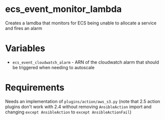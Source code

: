 # ecs_event_monitor_lambda

Creates a lamdba that monitors for ECS being
unable to allocate a service and fires an alarm

# Variables

* `ecs_event_cloudwatch_alarm` - ARN of the cloudwatch alarm
  that should be triggered when needing to autoscale

# Requirements

Needs an implementation of `plugins/action/aws_s3.py` (note
that 2.5 action plugins don't work with 2.4 without removing
`AnsibleAction` import and changing `except AnsibleAction` to
`except AnsibleActionFail`)
